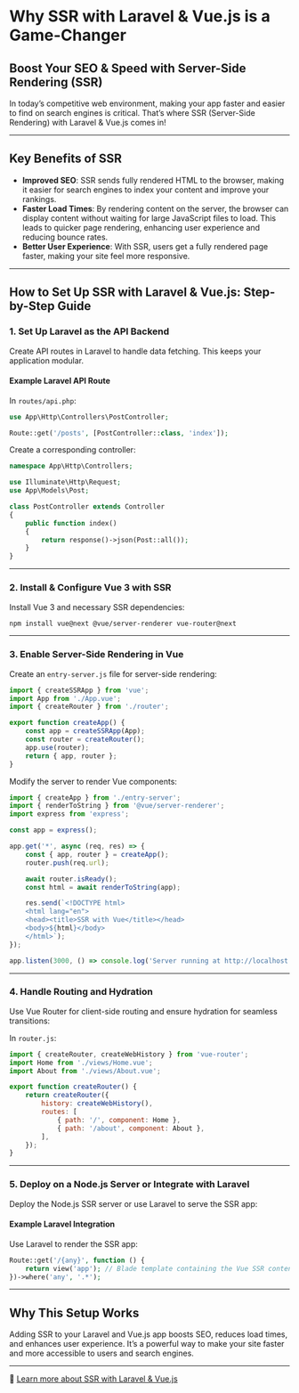 
# Why SSR with Laravel & Vue.js is a Game-Changer

## Boost Your SEO & Speed with Server-Side Rendering (SSR)

In today’s competitive web environment, making your app faster and easier to find on search engines is critical. That’s where SSR (Server-Side Rendering) with Laravel & Vue.js comes in!

---

## Key Benefits of SSR

- **Improved SEO**: SSR sends fully rendered HTML to the browser, making it easier for search engines to index your content and improve your rankings.
- **Faster Load Times**: By rendering content on the server, the browser can display content without waiting for large JavaScript files to load. This leads to quicker page rendering, enhancing user experience and reducing bounce rates.
- **Better User Experience**: With SSR, users get a fully rendered page faster, making your site feel more responsive.

---

## How to Set Up SSR with Laravel & Vue.js: Step-by-Step Guide

### 1. Set Up Laravel as the API Backend

Create API routes in Laravel to handle data fetching. This keeps your application modular.

#### Example Laravel API Route

In `routes/api.php`:

```php
use App\Http\Controllers\PostController;

Route::get('/posts', [PostController::class, 'index']);
```

Create a corresponding controller:

```php
namespace App\Http\Controllers;

use Illuminate\Http\Request;
use App\Models\Post;

class PostController extends Controller
{
    public function index()
    {
        return response()->json(Post::all());
    }
}
```

---

### 2. Install & Configure Vue 3 with SSR

Install Vue 3 and necessary SSR dependencies:

```bash
npm install vue@next @vue/server-renderer vue-router@next
```

---

### 3. Enable Server-Side Rendering in Vue

Create an `entry-server.js` file for server-side rendering:

```javascript
import { createSSRApp } from 'vue';
import App from './App.vue';
import { createRouter } from './router';

export function createApp() {
    const app = createSSRApp(App);
    const router = createRouter();
    app.use(router);
    return { app, router };
}
```

Modify the server to render Vue components:

```javascript
import { createApp } from './entry-server';
import { renderToString } from '@vue/server-renderer';
import express from 'express';

const app = express();

app.get('*', async (req, res) => {
    const { app, router } = createApp();
    router.push(req.url);

    await router.isReady();
    const html = await renderToString(app);

    res.send(`<!DOCTYPE html>
    <html lang="en">
    <head><title>SSR with Vue</title></head>
    <body>${html}</body>
    </html>`);
});

app.listen(3000, () => console.log('Server running at http://localhost:3000'));
```

---

### 4. Handle Routing and Hydration

Use Vue Router for client-side routing and ensure hydration for seamless transitions:

In `router.js`:

```javascript
import { createRouter, createWebHistory } from 'vue-router';
import Home from './views/Home.vue';
import About from './views/About.vue';

export function createRouter() {
    return createRouter({
        history: createWebHistory(),
        routes: [
            { path: '/', component: Home },
            { path: '/about', component: About },
        ],
    });
}
```

---

### 5. Deploy on a Node.js Server or Integrate with Laravel

Deploy the Node.js SSR server or use Laravel to serve the SSR app:

#### Example Laravel Integration

Use Laravel to render the SSR app:

```php
Route::get('/{any}', function () {
    return view('app'); // Blade template containing the Vue SSR content
})->where('any', '.*');
```

---

## Why This Setup Works

Adding SSR to your Laravel and Vue.js app boosts SEO, reduces load times, and enhances user experience. It’s a powerful way to make your site faster and more accessible to users and search engines.

---

🔗 [Learn more about SSR with Laravel & Vue.js](https://lnkd.in/dW6dxZni)
